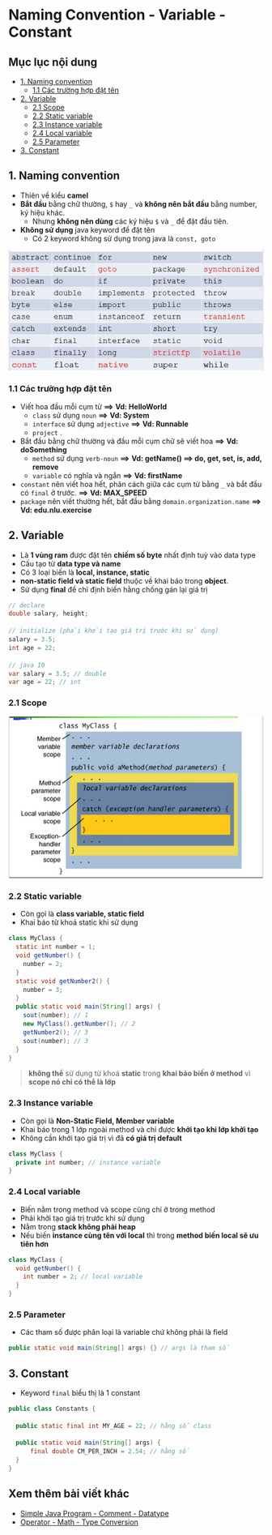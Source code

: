 # Naming Convention - Variable - Constant

## Mục lục nội dung

  - [1. Naming convention](#1-naming-convention)
    - [1.1 Các trường hợp đặt tên](#11-các-trường-hợp-đặt-tên)
  - [2. Variable](#2-variable)
    - [2.1 Scope](#21-scope)
    - [2.2 Static variable](#22-static-variable)
    - [2.3 Instance variable](#23-instance-variable)
    - [2.4 Local variable](#24-local-variable)
    - [2.5 Parameter](#25-parameter)
  - [3. Constant](#3-constant)

## 1. Naming convention

- Thiên về kiểu **camel** 
- **Bắt đầu** bằng chữ thường, `$` hay `_` và **không nên bắt đầu** bằng number, ký hiệu khác. 
    - Nhưng **không nên dùng** các ký hiệu `$` và `_` để đặt đầu tiên.
- **Không sử dụng** java keyword để đặt tên 
    - Có 2 keyword không sử dụng trong java là `const, goto`

![50 keyword](/assets/50-keyword.jpg)

### 1.1 Các trường hợp đặt tên  

- Viết hoa đầu mỗi cụm từ **==>** **Vd: HelloWorld**
  - `class` sử dụng `noun` **==>** **Vd: System**
  - `interface` sử dụng `adjective` **==>** **Vd: Runnable**
  - `project` . 
- Bắt đầu bằng chữ thường và đầu mỗi cụm chữ sẽ viết hoa **==>** **Vd: doSomething**
  - `method` sử dụng `verb-noun` **==>** **Vd: getName() ==> do, get, set, is, add, remove**
  - `variable` có nghĩa và ngắn **==>** **Vd: firstName**
- `constant` nên viết hoa hết, phân cách giữa các cụm từ bằng `_` và bắt đầu có `final` ở trước. **==>** **Vd: MAX_SPEED**
- `package` nên viết thường hết, bắt đầu bằng `domain.organization.name` **==>** **Vd: edu.nlu.exercise**

## 2. Variable 

- Là **1 vùng ram** được đặt tên **chiếm số byte** nhất định tuỳ vào data type
- Cấu tạo từ **data type và name**
- Có 3 loại biến là **local, instance, static**
- **non-static field và static field** thuộc về khai báo trong **object**.
- Sử dụng **final** để chỉ định biến hằng chống gán lại giá trị

```java
// declare
double salary, height;

// initialize (phải khởi tạo giá trị trước khi sử dụng)
salary = 3.5;
int age = 22;

// java 10
var salary = 3.5; // double
var age = 22; // int
```

### 2.1 Scope

![variable scope](/assets/variable-scope.jpg)

### 2.2 Static variable

- Còn gọi là **class variable, static field**
- Khai báo từ khoá static khi sử dụng

```java
class MyClass {
  static int number = 1;
  void getNumber() {
    number = 2;
  }
  static void getNumber2() {
    number = 3;
  }
  public static void main(String[] args) {
    sout(number); // 1
    new MyClass().getNumber(); // 2
    getNumber2(); // 3
    sout(number); // 3
  }
}
```

> **không thể** sử dụng từ khoá **static** trong **khai báo biến ở method** vì **scope nó chỉ có thể là lớp**

### 2.3 Instance variable

- Còn gọi là **Non-Static Field, Member variable**
- Khai báo trong 1 lớp ngoài method và chỉ được **khởi tạo khi lớp khởi tạo**
- Không cần khởi tạo giá trị vì đã **có giá trị default**

```java
class MyClass {
  private int number; // instance variable
}
```

### 2.4 Local variable

- Biến nằm trong method và scope cũng chỉ ở trong method
- Phải khởi tạo giá trị trước khi sử dụng
- Nằm trong **stack không phải heap**
- Nếu biến **instance cùng tên với local** thì trong **method biến local sẽ ưu tiên hơn**

```java
class MyClass {
  void getNumber() {
    int number = 2; // local variable
  }
}
```

### 2.5 Parameter

- Các tham số được phân loại là variable chứ không phải là field

```java
public static void main(String[] args) {} // args là tham số
```

## 3. Constant

- Keyword `final` biểu thị là 1 constant

```java
public class Constants {

  public static final int MY_AGE = 22; // hằng số class

  public static void main(String[] args) {
      final double CM_PER_INCH = 2.54; // hằng số 
  }
}
```

## Xem thêm bài viết khác

- [Simple Java Program - Comment - Datatype](/Chap1/Day2.md)
- [Operator - Math - Type Conversion](/Chap1/Day4.md)